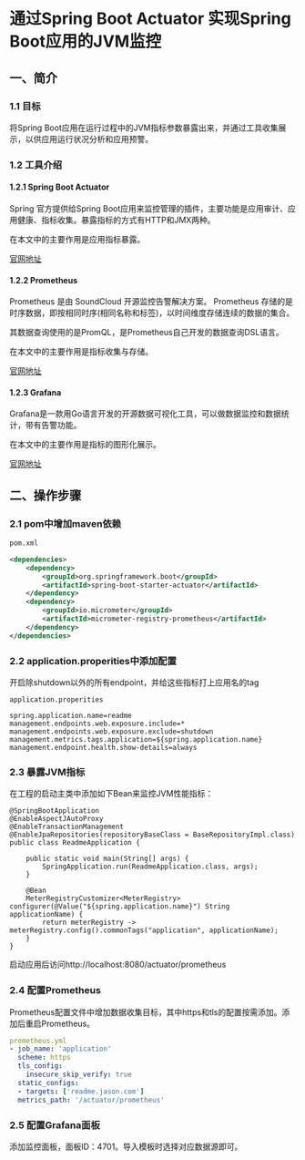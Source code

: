 # 通过Spring Boot Actuator 实现Spring Boot应用的JVM监控
## 一、简介
### 1.1 目标
将Spring Boot应用在运行过程中的JVM指标参数暴露出来，并通过工具收集展示，以供应用运行状况分析和应用预警。

### 1.2 工具介绍
#### 1.2.1 Spring Boot Actuator
Spring 官方提供给Spring Boot应用来监控管理的插件，主要功能是应用审计、应用健康、指标收集。暴露指标的方式有HTTP和JMX两种。

在本文中的主要作用是应用指标暴露。

[官网地址](https://docs.spring.io/spring-boot/docs/current/reference/html/actuator.html)

#### 1.2.2 Prometheus	
Prometheus 是由 SoundCloud 开源监控告警解决方案。
Prometheus 存储的是时序数据，即按相同时序(相同名称和标签)，以时间维度存储连续的数据的集合。

其数据查询使用的是PromQL，是Prometheus自己开发的数据查询DSL语言。

在本文中的主要作用是指标收集与存储。

[官网地址](https://prometheus.io)

#### 1.2.3 Grafana
Grafana是一款用Go语言开发的开源数据可视化工具，可以做数据监控和数据统计，带有告警功能。

在本文中的主要作用是指标的图形化展示。

[官网地址](https://grafana.com)

##  二、操作步骤
### 2.1 pom中增加maven依赖
```xml
pom.xml

<dependencies>
    <dependency>
        <groupId>org.springframework.boot</groupId>
        <artifactId>spring-boot-starter-actuator</artifactId>
    </dependency>
    <dependency>
        <groupId>io.micrometer</groupId>
        <artifactId>micrometer-registry-prometheus</artifactId>
    </dependency>
</dependencies>
```

### 2.2 application.properities中添加配置
开启除shutdown以外的所有endpoint，并给这些指标打上应用名的tag

```
application.properities

spring.application.name=readme
management.endpoints.web.exposure.include=*
management.endpoints.web.exposure.exclude=shutdown
management.metrics.tags.application=${spring.application.name}
management.endpoint.health.show-details=always
```
### 2.3 暴露JVM指标
在工程的启动主类中添加如下Bean来监控JVM性能指标：

```
@SpringBootApplication
@EnableAspectJAutoProxy
@EnableTransactionManagement
@EnableJpaRepositories(repositoryBaseClass = BaseRepositoryImpl.class)
public class ReadmeApplication {

    public static void main(String[] args) {
        SpringApplication.run(ReadmeApplication.class, args);
    }

    @Bean
    MeterRegistryCustomizer<MeterRegistry> configurer(@Value("${spring.application.name}") String applicationName) {
        return meterRegistry -> meterRegistry.config().commonTags("application", applicationName);
    }
}
```

启动应用后访问http://localhost:8080/actuator/prometheus

### 2.4 配置Prometheus
Prometheus配置文件中增加数据收集目标，其中https和tls的配置按需添加。添加后重启Prometheus。

```yaml
prometheus.yml
- job_name: 'application'
  scheme: https
  tls_config: 
    insecure_skip_verify: true
  static_configs:
  - targets: ['readme.jason.com']
  metrics_path: '/actuator/prometheus'
```

### 2.5 配置Grafana面板
添加监控面板，面板ID：4701。导入模板时选择对应数据源即可。
